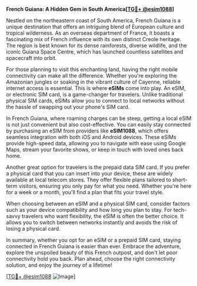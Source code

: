 **French Guiana: A Hidden Gem in South America[[TG💪+ @esim1088](https://t.me/s/esim1088)]**

Nestled on the northeastern coast of South America, French Guiana is a unique destination that offers an intriguing blend of European culture and tropical wilderness. As an overseas department of France, it boasts a fascinating mix of French influence with its own distinct Creole heritage. The region is best known for its dense rainforests, diverse wildlife, and the iconic Guiana Space Centre, which has launched countless satellites and spacecraft into orbit.

For those planning to visit this enchanting land, having the right mobile connectivity can make all the difference. Whether you're exploring the Amazonian jungles or soaking in the vibrant culture of Cayenne, reliable internet access is essential. This is where **eSIMs** come into play. An eSIM, or electronic SIM card, is a game-changer for travelers. Unlike traditional physical SIM cards, eSIMs allow you to connect to local networks without the hassle of swapping out your phone's SIM card. 

In French Guiana, where roaming charges can be steep, getting a local eSIM is not just convenient but also cost-effective. You can easily stay connected by purchasing an eSIM from providers like **eSIM1088**, which offers seamless integration with both iOS and Android devices. These eSIMs provide high-speed data, allowing you to navigate with ease using Google Maps, stream your favorite shows, or keep in touch with loved ones back home.

Another great option for travelers is the prepaid data SIM card. If you prefer a physical card that you can insert into your device, these are widely available at local telecom stores. They offer flexible plans tailored to short-term visitors, ensuring you only pay for what you need. Whether you're here for a week or a month, you'll find a plan that fits your travel style.

When choosing between an eSIM and a physical SIM card, consider factors such as your device compatibility and how long you plan to stay. For tech-savvy travelers who want flexibility, the eSIM is often the better choice. It allows you to switch between networks instantly and avoids the risk of losing a physical card.

In summary, whether you opt for an eSIM or a prepaid SIM card, staying connected in French Guiana is easier than ever. Embrace the adventure, explore the unspoiled beauty of this French outpost, and don't let poor connectivity hold you back. Plan ahead, choose the right connectivity solution, and enjoy the journey of a lifetime!

[[TG💪+ @esim1088](https://t.me/s/esim1088) ![Image](https://i.postimg.cc/Y0z9fWf4/image.png)]